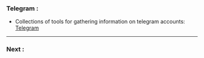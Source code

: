 

### Telegram :

*  Collections of tools for gathering information on telegram accounts: [Telegram](https://start.me/p/YaOYnJ/telegram-osint)

* * *

### Next :
